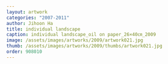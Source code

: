 ```yaml
---
layout: artwork
categories: "2007-2011"
author: Jihoon Ha
title: individual landscape
caption: individual landscape_oil on paper_26×40㎝_2009
image: /assets/images/artworks/2009/artwork021.jpg
thumb: /assets/images/artworks/2009/thumbs/artwork021.jpg
order: 908010
---
```


